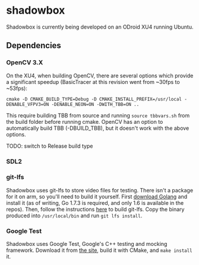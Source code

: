# shadowbox

Shadowbox is currently being developed on an ODroid XU4 running Ubuntu.

## Dependencies

### OpenCV 3.X

On the XU4, when building OpenCV, there are several options which provide a
significant speedup (BasicTracer at this revision went from ~30fps to ~53fps):

```
cmake -D CMAKE_BUILD_TYPE=Debug -D CMAKE_INSTALL_PREFIX=/usr/local -DENABLE_VFPV3=ON -DENABLE_NEON=ON -DWITH_TBB=ON ..
```

This require building TBB from source and running `source tbbvars.sh` from the
build folder before running cmake. OpenCV has an option to automatically build
TBB (-DBUILD_TBB), but it doesn't work with the above options.

TODO: switch to Release build type

### SDL2

### git-lfs

Shadowbox uses git-lfs to store video files for testing. There isn't a package
for it on arm, so you'll need to build it yourself. First [download
Golang](https://golang.org/dl/) and install it (as of writing, Go 1.7.3 is
required, and only 1.6 is available in the repos). Then, follow the instructions
[here](https://github.com/git-lfs/git-lfs/blob/master/CONTRIBUTING.md#building-git-lfs)
to build git-lfs. Copy the binary produced into `/usr/local/bin` and run `git
lfs install`.

### Google Test

Shadowbox uses Google Test, Google's C++ testing and mocking framework.
Download it from [the site](https://github.com/google/googletest), build it
with CMake, and `make install` it.
